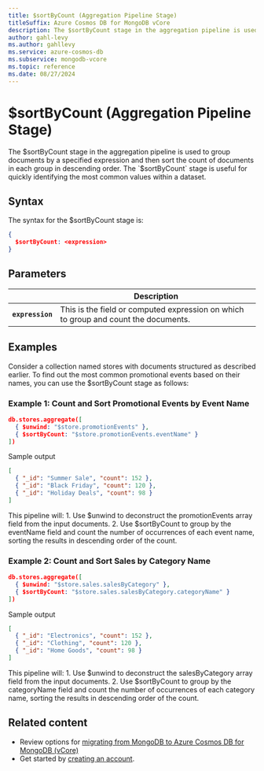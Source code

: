 ```yaml
---
title: $sortByCount (Aggregation Pipeline Stage)
titleSuffix: Azure Cosmos DB for MongoDB vCore
description: The $sortByCount stage in the aggregation pipeline is used to group documents by a specified expression and then sort the count of documents in each group in descending order.
author: gahl-levy
ms.author: gahllevy
ms.service: azure-cosmos-db
ms.subservice: mongodb-vcore
ms.topic: reference
ms.date: 08/27/2024
---
```


# $sortByCount (Aggregation Pipeline Stage)
The $sortByCount stage in the aggregation pipeline is used to group documents by a specified expression and then sort the count of documents in each group in descending order. The `$sortByCount` stage is useful for quickly identifying the most common values within a dataset.

## Syntax
The syntax for the $sortByCount stage is:

```json
{
  $sortByCount: <expression>
}
```

## Parameters

| | Description |
| --- | --- |
| **`expression`** | This is the field or computed expression on which to group and count the documents. |

## Examples
Consider a collection named stores with documents structured as described earlier. To find out the most common promotional events based on their names, you can use the $sortByCount stage as follows:

### Example 1: Count and Sort Promotional Events by Event Name
```json
db.stores.aggregate([
  { $unwind: "$store.promotionEvents" },
  { $sortByCount: "$store.promotionEvents.eventName" }
])
```
Sample output
```json
[
  { "_id": "Summer Sale", "count": 152 },
  { "_id": "Black Friday", "count": 120 },
  { "_id": "Holiday Deals", "count": 98 }
]
```

This pipeline will: 1. Use $unwind to deconstruct the promotionEvents array field from the input documents. 2. Use $sortByCount to group by the eventName field and count the number of occurrences of each event name, sorting the results in descending order of the count.

### Example 2: Count and Sort Sales by Category Name
```json
db.stores.aggregate([
  { $unwind: "$store.sales.salesByCategory" },
  { $sortByCount: "$store.sales.salesByCategory.categoryName" }
])
```
Sample output
```json
[
  { "_id": "Electronics", "count": 152 },
  { "_id": "Clothing", "count": 120 },
  { "_id": "Home Goods", "count": 98 }
]
```

This pipeline will: 1. Use $unwind to deconstruct the salesByCategory array field from the input documents. 2. Use $sortByCount to group by the categoryName field and count the number of occurrences of each category name, sorting the results in descending order of the count.

## Related content

- Review options for [migrating from MongoDB to Azure Cosmos DB for MongoDB (vCore)](../../migration-options.md)
- Get started by [creating an account](../../quickstart-portal.md).